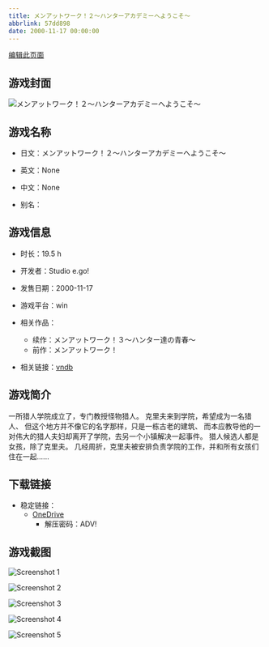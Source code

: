 ```yaml
---
title: メンアットワーク！２～ハンターアカデミーへようこそ～
abbrlink: 57dd898
date: 2000-11-17 00:00:00
---
```

[编辑此页面](https://github.com/ACG-3/ADV3-source/blob/main/source/_posts/games/%E3%83%A1%E3%83%B3%E3%82%A2%E3%83%83%E3%83%88%E3%83%AF%E3%83%BC%E3%82%AF%EF%BC%81%EF%BC%93%EF%BD%9E%E3%83%8F%E3%83%B3%E3%82%BF%E3%83%BC%E9%81%94%E3%81%AE%E9%9D%92%E6%98%A5%EF%BD%9E.md)

## 游戏封面

![メンアットワーク！２～ハンターアカデミーへようこそ～](https://pan.timero.xyz/d/onedrive/img_lib_001/%E3%83%A1%E3%83%B3%E3%82%A2%E3%83%83%E3%83%88%E3%83%AF%E3%83%BC%E3%82%AF%EF%BC%81%EF%BC%93%EF%BD%9E%E3%83%8F%E3%83%B3%E3%82%BF%E3%83%BC%E9%81%94%E3%81%AE%E9%9D%92%E6%98%A5%EF%BD%9E_cover.avif)


## 游戏名称

- 日文：メンアットワーク！２～ハンターアカデミーへようこそ～
- 英文：None
- 中文：None

- 别名：


## 游戏信息

- 时长：19.5 h
- 开发者：Studio e.go!
- 发售日期：2000-11-17
- 游戏平台：win
- 相关作品：
   - 续作：メンアットワーク！３～ハンター達の青春～
   - 前作：メンアットワーク！

- 相关链接：[vndb](https://vndb.org/v278)


## 游戏简介

一所猎人学院成立了，专门教授怪物猎人。
克里夫来到学院，希望成为一名猎人、
但这个地方并不像它的名字那样，只是一栋古老的建筑、
而本应教导他的一对伟大的猎人夫妇却离开了学院，去另一个小镇解决一起事件。
猎人候选人都是女孩，除了克里夫。
几经周折，克里夫被安排负责学院的工作，并和所有女孩们住在一起......




## 下载链接

- 稳定链接：
    - [OneDrive](https://pan.timero.xyz/onedrive/adv_lib_001/%E3%83%A1%E3%83%B3%E3%82%A2%E3%83%83%E3%83%88%E3%83%AF%E3%83%BC%E3%82%AF%EF%BC%81%EF%BC%93%EF%BD%9E%E3%83%8F%E3%83%B3%E3%82%BF%E3%83%BC%E9%81%94%E3%81%AE%E9%9D%92%E6%98%A5%EF%BD%9E)
        - 解压密码：ADV!



## 游戏截图


![Screenshot 1](https://pan.timero.xyz/d/onedrive/img_lib_001/%E3%83%A1%E3%83%B3%E3%82%A2%E3%83%83%E3%83%88%E3%83%AF%E3%83%BC%E3%82%AF%EF%BC%81%EF%BC%93%EF%BD%9E%E3%83%8F%E3%83%B3%E3%82%BF%E3%83%BC%E9%81%94%E3%81%AE%E9%9D%92%E6%98%A5%EF%BD%9E_Screenshot_1.avif)

![Screenshot 2](https://pan.timero.xyz/d/onedrive/img_lib_001/%E3%83%A1%E3%83%B3%E3%82%A2%E3%83%83%E3%83%88%E3%83%AF%E3%83%BC%E3%82%AF%EF%BC%81%EF%BC%93%EF%BD%9E%E3%83%8F%E3%83%B3%E3%82%BF%E3%83%BC%E9%81%94%E3%81%AE%E9%9D%92%E6%98%A5%EF%BD%9E_Screenshot_2.avif)

![Screenshot 3](https://pan.timero.xyz/d/onedrive/img_lib_001/%E3%83%A1%E3%83%B3%E3%82%A2%E3%83%83%E3%83%88%E3%83%AF%E3%83%BC%E3%82%AF%EF%BC%81%EF%BC%93%EF%BD%9E%E3%83%8F%E3%83%B3%E3%82%BF%E3%83%BC%E9%81%94%E3%81%AE%E9%9D%92%E6%98%A5%EF%BD%9E_Screenshot_3.avif)

![Screenshot 4](https://pan.timero.xyz/d/onedrive/img_lib_001/%E3%83%A1%E3%83%B3%E3%82%A2%E3%83%83%E3%83%88%E3%83%AF%E3%83%BC%E3%82%AF%EF%BC%81%EF%BC%93%EF%BD%9E%E3%83%8F%E3%83%B3%E3%82%BF%E3%83%BC%E9%81%94%E3%81%AE%E9%9D%92%E6%98%A5%EF%BD%9E_Screenshot_4.avif)

![Screenshot 5](https://pan.timero.xyz/d/onedrive/img_lib_001/%E3%83%A1%E3%83%B3%E3%82%A2%E3%83%83%E3%83%88%E3%83%AF%E3%83%BC%E3%82%AF%EF%BC%81%EF%BC%93%EF%BD%9E%E3%83%8F%E3%83%B3%E3%82%BF%E3%83%BC%E9%81%94%E3%81%AE%E9%9D%92%E6%98%A5%EF%BD%9E_Screenshot_5.avif)


